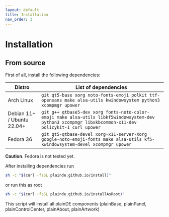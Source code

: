 ```yaml
---
layout: default
title: Installation
nav_order: 3
---
```



# Installation

## From source

First of all, install the following dependencies:

| Distro | List of dependencies |
|---|---|
| Arch Linux | `git qt5-base xorg noto-fonts-emoji polkit ttf-opensans make alsa-utils kwindowsystem python3 xcompmgr upower`|
| Debian 11+ / Ubuntu 22.04+ | `git g++ qtbase5-dev xorg fonts-noto-color-emoji make alsa-utils libkf5windowsystem-dev python3 xcompmgr libxkbcommon-x11-dev policykit-1 curl upower` |
| Fedora 36 | `git qt5-qtbase-devel xorg-x11-server-Xorg google-noto-emoji-fonts make alsa-utils kf5-kwindowsystem-devel xcompmgr upower` |

**Caution**. Fedora is not tested yet.

After installing dependencies run

~~~sh
sh -c "$(curl -fsSL plainde.github.io/install)"
~~~

or run this as root

~~~sh
sh -c "$(curl -fsSL plainde.github.io/installAsRoot)"
~~~

This script will install all plainDE components (plainBase, plainPanel, plainControlCenter, plainAbout, plainArtwork)
